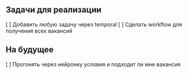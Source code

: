 ## Задачи для реализации
[ ] Добавить любую задачу через temporal 
[ ] Сделать workflow для получения всех вакансий 

## На будущее 
[ ] Прогонять через нейронку условия и подходит ли мне вакансия 


